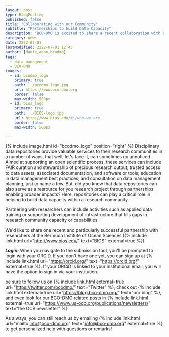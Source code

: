 ```yaml
---
layout: post
type: BlogPosting
published: false 
title: "Collaborating with our Community"
subtitle: "Partnerships to build Data Capacity"
description: "BCO-DMO is excited to share a recent collaboration with BIOS to build data and ocean literacy"
category: news
date: 2222-07-01
lastModified: 2222-07-01 12:43
author: [danie,adam,bcodmo] 
tags: 
  - data management
  - BCO-DMO
images:
  - id: bcodmo_logo
    primary: true
    path: ../bcodmo-logo.jpg
    url: https://www.bco-dmo.org
    border: false
    max-width: 500px
  - id: bios_logo
    primary: true
    path: ../BIOS-logo.jpg
    url: http://www.bios.edu/#!/who-we-are
    border: false
    max-width: 500px
 
---
```

{% include image.html id="bcodmo_logo" position="right" %}
Disciplinary data repositories provide valuable services to their research communities in a number of ways, that well, let's face it, can sometimes go unnoticed. Aimed at supporting an open scientific process, these services can include FAIR curation and stewardship of precious research output; trusted access to data assets, associated documentation, and software or tools; education in data management best practices; and consultation on data management planning, just to name a few. 
But, did you know that data repositories can also serve as a resrource for you research project through partnerships enabling broader impacts? Here, repositories can play a critical role in helping to build data capacity within a research community. 

Partnering with researchers can include activities such as applied data training or supporting development of infrastructure that fills gaps in research community capacity or capabilities. 

We'd like to share one recent and particularly successful partnership with researchers at the Bermuda Institute of Ocean Sciences ({% include link.html url="http://www.bios.edu/" text="BIOS" external=true %})


**_Login:_** When you navigate to the submission tool, you'll be prompted to login with your ORCiD. If you don't have one yet, you can sign up at {% include link.html url="https://orcid.org/" text="https://orcid.org/" external=true %}. If your ORCiD is linked to your institutional email, you will have the option to sign in via your institution.


be sure to follow us on {% include link.html external=true url="https://twitter.com/bcodmo/" text="Twitter" %}, check out {% include link.html external=true url="https://blog.bco-dmo.org/" text="our blog" %}, and even look for our BCO-DMO related 
posts in {% include link.html external=true url="https://www.us-ocb.org/publications/newsletters/" text="the OCB newsletter" %}

As always, you can still reach us by emailing {% include link.html url="mailto:info@bco-dmo.org" text="info@bco-dmo.org" external=true %} to get personalized help with questions or remarks!
